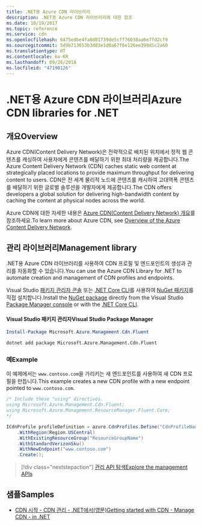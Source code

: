 ```yaml
---
title: .NET용 Azure CDN 라이브러리
description: .NET용 Azure CDN 라이브러리에 대한 참조
ms.date: 10/19/2017
ms.topic: reference
ms.service: cdn
ms.openlocfilehash: 6475edbe4fa0d01739de5cff76038aa6e7fd2cf9
ms.sourcegitcommit: 5d9b713653b3d03e1d0a67f6e126ee399d1c2a60
ms.translationtype: HT
ms.contentlocale: ko-KR
ms.lasthandoff: 09/26/2018
ms.locfileid: "47190126"
---
```

# <a name="azure-cdn-libraries-for-net"></a><span data-ttu-id="d1070-103">.NET용 Azure CDN 라이브러리</span><span class="sxs-lookup"><span data-stu-id="d1070-103">Azure CDN libraries for .NET</span></span>

## <a name="overview"></a><span data-ttu-id="d1070-104">개요</span><span class="sxs-lookup"><span data-stu-id="d1070-104">Overview</span></span>

<span data-ttu-id="d1070-105">Azure CDN(Content Delivery Network)은 전략적으로 배치된 위치에서 정적 웹 콘텐츠를 캐싱하여 사용자에게 콘텐츠를 배달하기 위한 최대 처리량을 제공합니다.</span><span class="sxs-lookup"><span data-stu-id="d1070-105">The Azure Content Delivery Network (CDN) caches static web content at strategically placed locations to provide maximum throughput for delivering content to users.</span></span> <span data-ttu-id="d1070-106">CDN은 전 세계 물리적 노드에 콘텐츠를 캐시하여 고대역폭 콘텐츠를 배달하기 위한 글로벌 솔루션을 개발자에게 제공합니다.</span><span class="sxs-lookup"><span data-stu-id="d1070-106">The CDN offers developers a global solution for delivering high-bandwidth content by caching the content at physical nodes across the world.</span></span>

<span data-ttu-id="d1070-107">Azure CDN에 대한 자세한 내용은 [Azure CDN(Content Delivery Network) 개요](https://docs.microsoft.com/azure/cdn/cdn-overview)를 참조하세요.</span><span class="sxs-lookup"><span data-stu-id="d1070-107">To learn more about Azure CDN, see [Overview of the Azure Content Delivery Network](https://docs.microsoft.com/azure/cdn/cdn-overview).</span></span>


## <a name="management-library"></a><span data-ttu-id="d1070-108">관리 라이브러리</span><span class="sxs-lookup"><span data-stu-id="d1070-108">Management library</span></span>

<span data-ttu-id="d1070-109">.NET용 Azure CDN 라이브러리를 사용하여 CDN 프로필 및 엔드포인트의 생성과 관리를 자동화할 수 있습니다.</span><span class="sxs-lookup"><span data-stu-id="d1070-109">You can use the Azure CDN Library for .NET to automate creation and management of CDN profiles and endpoints.</span></span> 

<span data-ttu-id="d1070-110">Visual Studio [패키지 관리자 콘솔][PackageManager] 또는 [.NET Core CLI][DotNetCLI]를 사용하여 [NuGet 패키지](https://www.nuget.org/packages/Microsoft.Azure.Management.Cdn.Fluent)를 직접 설치합니다.</span><span class="sxs-lookup"><span data-stu-id="d1070-110">Install the [NuGet package](https://www.nuget.org/packages/Microsoft.Azure.Management.Cdn.Fluent) directly from the Visual Studio [Package Manager console][PackageManager] or with the [.NET Core CLI][DotNetCLI].</span></span>

#### <a name="visual-studio-package-manager"></a><span data-ttu-id="d1070-111">Visual Studio 패키지 관리자</span><span class="sxs-lookup"><span data-stu-id="d1070-111">Visual Studio Package Manager</span></span>

```powershell
Install-Package Microsoft.Azure.Management.Cdn.Fluent
```

```bash
dotnet add package Microsoft.Azure.Management.Cdn.Fluent
```

### <a name="example"></a><span data-ttu-id="d1070-112">예</span><span class="sxs-lookup"><span data-stu-id="d1070-112">Example</span></span>

<span data-ttu-id="d1070-113">이 예제에서는 `www.contoso.com`을 가리키는 새 엔드포인트를 사용하여 새 CDN 프로필을 만듭니다.</span><span class="sxs-lookup"><span data-stu-id="d1070-113">This example creates a new CDN profile with a new endpoint pointed to `www.contoso.com`.</span></span>

```csharp
/* Include these "using" directives.
using Microsoft.Azure.Management.Cdn.Fluent;
using Microsoft.Azure.Management.ResourceManager.Fluent.Core;
*/

ICdnProfile profileDefinition = azure.CdnProfiles.Define("CdnProfileName")
    .WithRegion(Region.USCentral)
    .WithExistingResourceGroup("ResourceGroupName")
    .WithStandardVerizonSku()
    .WithNewEndpoint("www.contoso.com")
    .Create();

```

> [!div class="nextstepaction"]
> [<span data-ttu-id="d1070-114">관리 API 탐색</span><span class="sxs-lookup"><span data-stu-id="d1070-114">Explore the management APIs</span></span>](/dotnet/api/overview/azure/cdn/management)


## <a name="samples"></a><span data-ttu-id="d1070-115">샘플</span><span class="sxs-lookup"><span data-stu-id="d1070-115">Samples</span></span>

* [<span data-ttu-id="d1070-116">CDN 시작 - CDN 관리 - .NET에서(영문)</span><span class="sxs-lookup"><span data-stu-id="d1070-116">Getting started with CDN - Manage CDN - in .NET</span></span>](https://github.com/Azure-Samples/cdn-dotnet-manage-cdn)

[PackageManager]: https://docs.microsoft.com/nuget/tools/package-manager-console
[DotNetCLI]: https://docs.microsoft.com/dotnet/core/tools/dotnet-add-package
